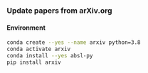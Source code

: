 ### Update papers from arXiv.org

#### Environment

```bash
conda create --yes --name arxiv python=3.8
conda activate arxiv
conda install --yes absl-py
pip install arxiv
```